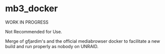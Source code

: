 mb3_docker
==========

WORK IN PROGRESS

Not Recommended for Use.

Merge of gfjardim's and the official mediabrowser docker to facilitate a new build and run properly as nobody on UNRAID.
